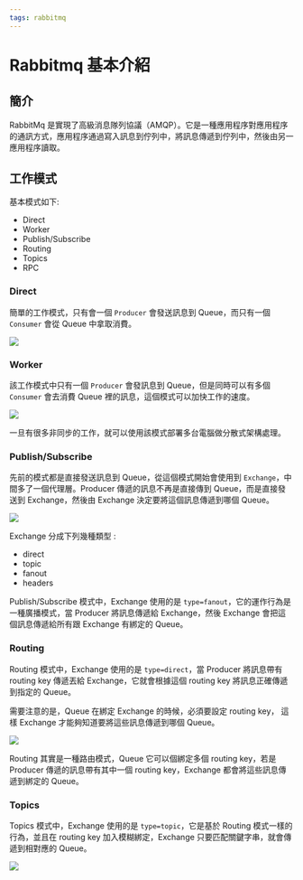 ```yaml
---
tags: rabbitmq
---
```


# Rabbitmq 基本介紹

## 簡介

RabbitMq 是實現了高級消息隊列協議（AMQP）。它是一種應用程序對應用程序的通訊方式，應用程序通過寫入訊息到佇列中，將訊息傳遞到佇列中，然後由另一應用程序讀取。

## 工作模式

基本模式如下: 
- Direct
- Worker
- Publish/Subscribe
- Routing
- Topics
- RPC

### **Direct**

簡單的工作模式，只有會一個 `Producer` 會發送訊息到 Queue，而只有一個 `Consumer` 會從 Queue 中拿取消費。

![](https://i.imgur.com/ZkcluxG.png)

### **Worker**

該工作模式中只有一個 `Producer` 會發訊息到 Queue，但是同時可以有多個 `Consumer` 會去消費 Queue 裡的訊息，這個模式可以加快工作的速度。

![](https://i.imgur.com/nITGfgT.png)

一旦有很多非同步的工作，就可以使用該模式部署多台電腦做分散式架構處理。


### **Publish/Subscribe**

先前的模式都是直接發送訊息到 Queue，從這個模式開始會使用到 `Exchange`，中間多了一個代理層。Producer 傳遞的訊息不再是直接傳到 Queue，而是直接發送到 Exchange，然後由 Exchange 決定要將這個訊息傳遞到哪個 Queue。

![](https://i.imgur.com/2BcjaHF.png)

Exchange 分成下列幾種類型 : 
- direct
- topic
- fanout
- headers 

Publish/Subscribe 模式中，Exchange 使用的是 `type=fanout`，它的運作行為是一種廣播模式，當 Producer 將訊息傳遞給 Exchange，然後 Exchange 會把這個訊息傳遞給所有跟 Exchange 有綁定的 Queue。

### **Routing**

Routing 模式中，Exchange 使用的是 `type=direct`，當 Producer 將訊息帶有 routing key 傳遞丟給 Exchange，它就會根據這個 routing key 將訊息正確傳遞到指定的 Queue。

需要注意的是，Queue 在綁定 Exchange 的時候，必須要設定 routing key， 這樣 Exchange 才能夠知道要將這些訊息傳遞到哪個 Queue。

![](https://i.imgur.com/VQUVPRU.png)

Routing 其實是一種路由模式，Queue 它可以個綁定多個 routing key，若是 Producer 傳遞的訊息帶有其中一個 routing key，Exchange 都會將這些訊息傳遞到綁定的 Queue。

### Topics

Topics 模式中，Exchange 使用的是 `type=topic`，它是基於 Routing 模式一樣的行為，並且在 routing key 加入模糊綁定，Exchange 只要匹配關鍵字串，就會傳遞到相對應的 Queue。

![](https://i.imgur.com/ggSOM5T.png)